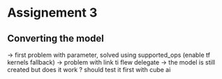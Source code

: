 # Assignement 3

## Converting the model 

-> first problem with parameter, solved using supported_ops (enable tf kernels fallback)
-> problem with link ti flew delegate -> the model is still created but does it work ? should test it first with cube ai 
